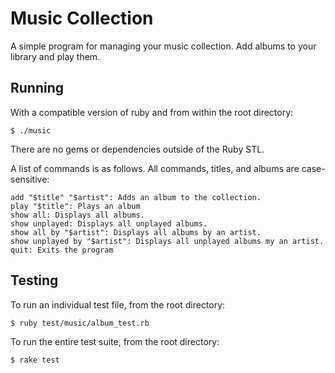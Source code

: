 # Music Collection

A simple program for managing your music collection.  Add albums to your library and play them.


## Running

With a compatible version of ruby and from within the root directory:

    $ ./music

There are no gems or dependencies outside of the Ruby STL.

A list of commands is as follows.  All commands, titles, and albums are case-sensitive:


    add "$title" "$artist": Adds an album to the collection.
    play "$title": Plays an album
    show all: Displays all albums.
    show unplayed: Displays all unplayed albums.
    show all by "$artist": Displays all albums by an artist.
    show unplayed by "$artist": Displays all unplayed albums my an artist.
    quit: Exits the program


## Testing

To run an individual test file, from the root directory:

    $ ruby test/music/album_test.rb

To run the entire test suite, from the root directory:

    $ rake test
